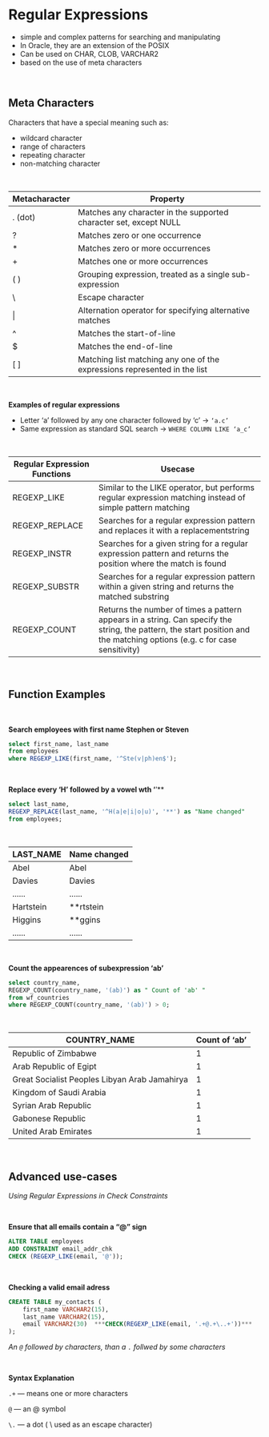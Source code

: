 # Regular Expressions

- simple and complex patterns for searching and manipulating
- In Oracle, they are an extension of the POSIX
- Can be used on CHAR, CLOB, VARCHAR2
- based on the use of meta characters

<br>

## Meta Characters

Characters that have a special meaning such as:

- wildcard character
- range of characters
- repeating character
- non-matching character

<br>

| Metacharacter | Property                                                                  |
| ------------- | ------------------------------------------------------------------------- |
| . (dot)       | Matches any character in the supported character set, except NULL         |
| ?             | Matches zero or one occurrence                                            |
| *             | Matches zero or more occurrences                                          |
| +             | Matches one or more occurrences                                           |
| ( )           | Grouping expression, treated as a single sub-expression                   |
| \             | Escape character                                                          |
| \|            | Alternation operator for specifying alternative matches                   |
| ^             | Matches the start-of-line                                                 |
| $             | Matches the end-of-line                                                   |
| [ ]           | Matching list matching any one of the expressions represented in the list |

<br>

**Examples of regular expressions**

- Letter ‘a’ followed by any one character followed by ‘c’  →  `‘a.c’`
- Same expression as standard SQL search  →  `WHERE COLUMN LIKE ‘a_c’`

<br>


| Regular Expression Functions | Usecase                                                                                                                                                                   |
| ---------------------------- | ------------------------------------------------------------------------------------------------------------------------------------------------------------------------- |
| REGEXP_LIKE                  | Similar to the LIKE operator, but performs regular expression matching instead of simple pattern matching                                                                 |
| REGEXP_REPLACE               | Searches for a regular expression pattern and replaces it with a replacementstring                                                                                        |
| REGEXP_INSTR                 | Searches for a given string for a regular expression pattern and returns the position where the match is found                                                            |
| REGEXP_SUBSTR                | Searches for a regular expression pattern within a given string and returns the matched substring                                                                         |
| REGEXP_COUNT                 | Returns the number of times a pattern appears in a string. Can specify the string, the pattern, the start position and the matching options (e.g. c for case sensitivity) |

<br>

## Function Examples

<br>

**Search employees with first name Stephen or Steven**

```sql
select first_name, last_name
from employees
where REGEXP_LIKE(first_name, '^Ste(v|ph)en$');
```

<br>

**Replace every ‘H’ followed by a vowel wth ‘**’**

```sql
select last_name,
REGEXP_REPLACE(last_name, '^H(a|e|i|o|u)', '**') as "Name changed"
from employees;
```

<br>

| LAST_NAME | Name changed |
| --------- | ------------ |
| Abel      | Abel         |
| Davies    | Davies       |
| ......    | ......       |
| Hartstein | **rtstein    |
| Higgins   | **ggins      |
| ......    | ......       |

<br>

**Count the appearences of subexpression ‘ab’**

```sql
select country_name,
REGEXP_COUNT(country_name, '(ab)') as " Count of 'ab' " 
from wf_countries
where REGEXP_COUNT(country_name, '(ab)') > 0;
```

<br>


| COUNTRY_NAME                                  | Count of ‘ab’ |
| --------------------------------------------- | ------------- |
| Republic of Zimbabwe                          | 1             |
| Arab Republic of Egipt                        | 1             |
| Great Socialist Peoples Libyan Arab Jamahirya | 1             |
| Kingdom of Saudi Arabia                       | 1             |
| Syrian Arab Republic                          | 1             |
| Gabonese Republic                             | 1             |
| United Arab Emirates                          | 1             |

<br>

## Advanced use-cases

*Using Regular Expressions in Check Constraints*

<br>

**Ensure that all emails contain a “@” sign**

```sql
ALTER TABLE employees
ADD CONSTRAINT email_addr_chk
CHECK (REGEXP_LIKE(email, '@'));
```

<br>

**Checking a valid email adress**

```sql
CREATE TABLE my_contacts (
	first_name VARCHAR2(15),
	last_name VARCHAR2(15),
	email VARCHAR2(30)  ***CHECK(REGEXP_LIKE(email, '.+@.+\..+'))***
);
```
*An `@` followed by characters, than a `.` follwed by some characters*

<br>

**Syntax Explanation**

`.+`  —  means one or more characters

`@`    —  an @ symbol

`\.`  —  a dot ( \ used as an escape character)